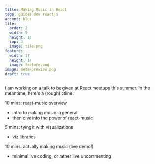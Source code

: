 ```yaml
---
title: Making Music in React
tags: guides dev reactjs
accent: blue
tile:
  order: 2
  width: 5
  height: 10
  top: 3
  image: tile.png
feature:
  width: 17
  height: 14
  image: feature.png
image: meta-preview.png
draft: true
---
```


I am working on a talk to be given at React meetups this summer. In the meantime, here's a (rough) otline:

10 mins: react-music overview
- intro to making music in general
- then dive into the power of react-music

5 mins: tying it with visualizations
- viz libraries

10 mins: actually making music (live demo!)
- minimal live coding, or rather live uncommenting
